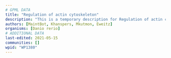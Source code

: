 ```yaml
---
# GPML DATA
title: "Regulation of actin cytoskeleton"
description: "This is a temporary description for Regulation of actin cytoskeleton"
authors: [MaintBot, Khanspers, Mkutmon, Eweitz]
organisms: [Danio rerio]
# ADDITIONAL DATA
last-edited: 2021-05-15
communities: []
wpid: "WP1380"
---
```

